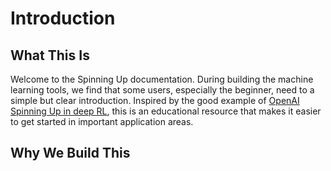 # Introduction 

## What This Is

Welcome to the Spinning Up documentation. During building the machine learning tools, we find that some users, especially the beginner, need to a simple but clear introduction. Inspired by the good example of [OpenAI Spinning Up in deep RL](https://spinningup.openai.com/en/latest/), this is an educational resource that makes it easier to get started in important application areas.

## Why We Build This